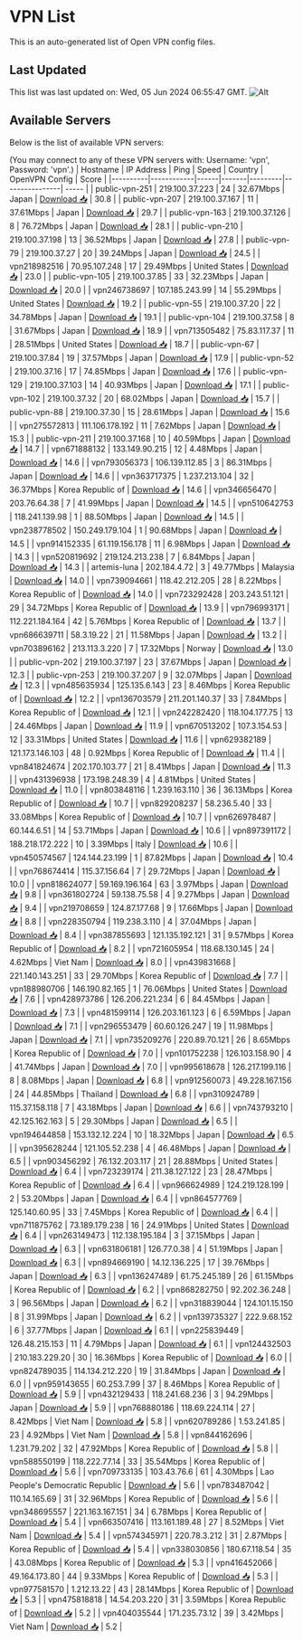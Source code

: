 # VPN List

This is an auto-generated list of Open VPN config files.

## Last Updated

This list was last updated on: Wed, 05 Jun 2024 06:55:47 GMT.
![Alt](https://repobeats.axiom.co/api/embed/186b98318ef1479477931607c1ad7d823f12451f.svg "Repobeats analytics image")

## Available Servers

Below is the list of available VPN servers:

(You may connect to any of these VPN servers with: Username: 'vpn', Password: 'vpn'.)
| Hostname | IP Address | Ping | Speed | Country | OpenVPN Config | Score |
|----------|------------|------|-------|---------|----------------| ----- |
| public-vpn-251 | 219.100.37.223 | 24 | 32.67Mbps | Japan | [Download 📥](./configs/server_0_JP.ovpn) | 30.8 |
| public-vpn-207 | 219.100.37.167 | 11 | 37.61Mbps | Japan | [Download 📥](./configs/server_1_JP.ovpn) | 29.7 |
| public-vpn-163 | 219.100.37.126 | 8 | 76.72Mbps | Japan | [Download 📥](./configs/server_2_JP.ovpn) | 28.1 |
| public-vpn-210 | 219.100.37.198 | 13 | 36.52Mbps | Japan | [Download 📥](./configs/server_3_JP.ovpn) | 27.8 |
| public-vpn-79 | 219.100.37.27 | 20 | 39.24Mbps | Japan | [Download 📥](./configs/server_4_JP.ovpn) | 24.5 |
| vpn218982516 | 70.95.107.248 | 17 | 29.49Mbps | United States | [Download 📥](./configs/server_5_US.ovpn) | 23.0 |
| public-vpn-105 | 219.100.37.85 | 33 | 32.23Mbps | Japan | [Download 📥](./configs/server_6_JP.ovpn) | 20.0 |
| vpn246738697 | 107.185.243.99 | 14 | 55.29Mbps | United States | [Download 📥](./configs/server_7_US.ovpn) | 19.2 |
| public-vpn-55 | 219.100.37.20 | 22 | 34.78Mbps | Japan | [Download 📥](./configs/server_8_JP.ovpn) | 19.1 |
| public-vpn-104 | 219.100.37.58 | 8 | 31.67Mbps | Japan | [Download 📥](./configs/server_9_JP.ovpn) | 18.9 |
| vpn713505482 | 75.83.117.37 | 11 | 28.51Mbps | United States | [Download 📥](./configs/server_10_US.ovpn) | 18.7 |
| public-vpn-67 | 219.100.37.84 | 19 | 37.57Mbps | Japan | [Download 📥](./configs/server_11_JP.ovpn) | 17.9 |
| public-vpn-52 | 219.100.37.16 | 17 | 74.85Mbps | Japan | [Download 📥](./configs/server_12_JP.ovpn) | 17.6 |
| public-vpn-129 | 219.100.37.103 | 14 | 40.93Mbps | Japan | [Download 📥](./configs/server_13_JP.ovpn) | 17.1 |
| public-vpn-102 | 219.100.37.32 | 20 | 68.02Mbps | Japan | [Download 📥](./configs/server_14_JP.ovpn) | 15.7 |
| public-vpn-88 | 219.100.37.30 | 15 | 28.61Mbps | Japan | [Download 📥](./configs/server_15_JP.ovpn) | 15.6 |
| vpn275572813 | 111.106.178.192 | 11 | 7.62Mbps | Japan | [Download 📥](./configs/server_16_JP.ovpn) | 15.3 |
| public-vpn-211 | 219.100.37.168 | 10 | 40.59Mbps | Japan | [Download 📥](./configs/server_17_JP.ovpn) | 14.7 |
| vpn671888132 | 133.149.90.215 | 12 | 4.48Mbps | Japan | [Download 📥](./configs/server_18_JP.ovpn) | 14.6 |
| vpn793056373 | 106.139.112.85 | 3 | 86.31Mbps | Japan | [Download 📥](./configs/server_19_JP.ovpn) | 14.6 |
| vpn363717375 | 1.237.213.104 | 32 | 36.37Mbps | Korea Republic of | [Download 📥](./configs/server_20_KR.ovpn) | 14.6 |
| vpn346656470 | 203.76.64.38 | 7 | 41.99Mbps | Japan | [Download 📥](./configs/server_21_JP.ovpn) | 14.5 |
| vpn510642753 | 118.241.139.98 | 1 | 88.50Mbps | Japan | [Download 📥](./configs/server_22_JP.ovpn) | 14.5 |
| vpn238778502 | 150.249.179.104 | 1 | 90.68Mbps | Japan | [Download 📥](./configs/server_23_JP.ovpn) | 14.5 |
| vpn914152335 | 61.119.156.178 | 11 | 6.98Mbps | Japan | [Download 📥](./configs/server_24_JP.ovpn) | 14.3 |
| vpn520819692 | 219.124.213.238 | 7 | 6.84Mbps | Japan | [Download 📥](./configs/server_25_JP.ovpn) | 14.3 |
| artemis-luna | 202.184.4.72 | 3 | 49.77Mbps | Malaysia | [Download 📥](./configs/server_26_MY.ovpn) | 14.0 |
| vpn739094661 | 118.42.212.205 | 28 | 8.22Mbps | Korea Republic of | [Download 📥](./configs/server_27_KR.ovpn) | 14.0 |
| vpn723292428 | 203.243.51.121 | 29 | 34.72Mbps | Korea Republic of | [Download 📥](./configs/server_28_KR.ovpn) | 13.9 |
| vpn796993171 | 112.221.184.164 | 42 | 5.76Mbps | Korea Republic of | [Download 📥](./configs/server_29_KR.ovpn) | 13.7 |
| vpn686639711 | 58.3.19.22 | 21 | 11.58Mbps | Japan | [Download 📥](./configs/server_30_JP.ovpn) | 13.2 |
| vpn703896162 | 213.113.3.220 | 7 | 17.32Mbps | Norway | [Download 📥](./configs/server_31_NO.ovpn) | 13.0 |
| public-vpn-202 | 219.100.37.197 | 23 | 37.67Mbps | Japan | [Download 📥](./configs/server_32_JP.ovpn) | 12.3 |
| public-vpn-253 | 219.100.37.207 | 9 | 32.07Mbps | Japan | [Download 📥](./configs/server_33_JP.ovpn) | 12.3 |
| vpn485635934 | 125.135.6.143 | 23 | 8.46Mbps | Korea Republic of | [Download 📥](./configs/server_34_KR.ovpn) | 12.2 |
| vpn136703579 | 211.201.140.37 | 33 | 7.84Mbps | Korea Republic of | [Download 📥](./configs/server_35_KR.ovpn) | 12.1 |
| vpn242282420 | 118.104.177.75 | 13 | 24.46Mbps | Japan | [Download 📥](./configs/server_36_JP.ovpn) | 11.9 |
| vpn670513202 | 107.3.154.53 | 12 | 33.31Mbps | United States | [Download 📥](./configs/server_37_US.ovpn) | 11.6 |
| vpn629382189 | 121.173.146.103 | 48 | 0.92Mbps | Korea Republic of | [Download 📥](./configs/server_38_KR.ovpn) | 11.4 |
| vpn841824674 | 202.170.103.77 | 21 | 8.41Mbps | Japan | [Download 📥](./configs/server_39_JP.ovpn) | 11.3 |
| vpn431396938 | 173.198.248.39 | 4 | 4.81Mbps | United States | [Download 📥](./configs/server_40_US.ovpn) | 11.0 |
| vpn803848116 | 1.239.163.110 | 36 | 36.13Mbps | Korea Republic of | [Download 📥](./configs/server_41_KR.ovpn) | 10.7 |
| vpn829208237 | 58.236.5.40 | 33 | 33.08Mbps | Korea Republic of | [Download 📥](./configs/server_42_KR.ovpn) | 10.7 |
| vpn626978487 | 60.144.6.51 | 14 | 53.71Mbps | Japan | [Download 📥](./configs/server_43_JP.ovpn) | 10.6 |
| vpn897391172 | 188.218.172.222 | 10 | 3.39Mbps | Italy | [Download 📥](./configs/server_44_IT.ovpn) | 10.6 |
| vpn450574567 | 124.144.23.199 | 1 | 87.82Mbps | Japan | [Download 📥](./configs/server_45_JP.ovpn) | 10.4 |
| vpn768674414 | 115.37.156.64 | 7 | 29.72Mbps | Japan | [Download 📥](./configs/server_46_JP.ovpn) | 10.0 |
| vpn818624077 | 59.169.196.164 | 63 | 3.97Mbps | Japan | [Download 📥](./configs/server_47_JP.ovpn) | 9.8 |
| vpn361802724 | 59.138.75.58 | 4 | 9.27Mbps | Japan | [Download 📥](./configs/server_48_JP.ovpn) | 9.4 |
| vpn219708659 | 124.87.177.68 | 9 | 17.66Mbps | Japan | [Download 📥](./configs/server_49_JP.ovpn) | 8.8 |
| vpn228350794 | 119.238.3.110 | 4 | 37.04Mbps | Japan | [Download 📥](./configs/server_50_JP.ovpn) | 8.4 |
| vpn387855693 | 121.135.192.121 | 31 | 9.57Mbps | Korea Republic of | [Download 📥](./configs/server_51_KR.ovpn) | 8.2 |
| vpn721605954 | 118.68.130.145 | 24 | 4.62Mbps | Viet Nam | [Download 📥](./configs/server_52_VN.ovpn) | 8.0 |
| vpn439831668 | 221.140.143.251 | 33 | 29.70Mbps | Korea Republic of | [Download 📥](./configs/server_53_KR.ovpn) | 7.7 |
| vpn188980706 | 146.190.82.165 | 1 | 76.06Mbps | United States | [Download 📥](./configs/server_54_US.ovpn) | 7.6 |
| vpn428973786 | 126.206.221.234 | 6 | 84.45Mbps | Japan | [Download 📥](./configs/server_55_JP.ovpn) | 7.3 |
| vpn481599114 | 126.203.161.123 | 6 | 6.59Mbps | Japan | [Download 📥](./configs/server_56_JP.ovpn) | 7.1 |
| vpn296553479 | 60.60.126.247 | 19 | 11.98Mbps | Japan | [Download 📥](./configs/server_57_JP.ovpn) | 7.1 |
| vpn735209276 | 220.89.70.121 | 26 | 8.65Mbps | Korea Republic of | [Download 📥](./configs/server_58_KR.ovpn) | 7.0 |
| vpn101752238 | 126.103.158.90 | 4 | 41.74Mbps | Japan | [Download 📥](./configs/server_59_JP.ovpn) | 7.0 |
| vpn995618678 | 126.217.199.116 | 8 | 8.08Mbps | Japan | [Download 📥](./configs/server_60_JP.ovpn) | 6.8 |
| vpn912560073 | 49.228.167.156 | 24 | 44.85Mbps | Thailand | [Download 📥](./configs/server_61_TH.ovpn) | 6.8 |
| vpn310924789 | 115.37.158.118 | 7 | 43.18Mbps | Japan | [Download 📥](./configs/server_62_JP.ovpn) | 6.6 |
| vpn743793210 | 42.125.162.163 | 5 | 29.30Mbps | Japan | [Download 📥](./configs/server_63_JP.ovpn) | 6.5 |
| vpn194644858 | 153.132.12.224 | 10 | 18.32Mbps | Japan | [Download 📥](./configs/server_64_JP.ovpn) | 6.5 |
| vpn395628244 | 121.105.52.238 | 4 | 46.48Mbps | Japan | [Download 📥](./configs/server_65_JP.ovpn) | 6.5 |
| vpn903456292 | 76.132.203.117 | 21 | 28.88Mbps | United States | [Download 📥](./configs/server_66_US.ovpn) | 6.4 |
| vpn723239174 | 211.38.127.122 | 23 | 28.47Mbps | Korea Republic of | [Download 📥](./configs/server_67_KR.ovpn) | 6.4 |
| vpn966624989 | 124.219.128.199 | 2 | 53.20Mbps | Japan | [Download 📥](./configs/server_68_JP.ovpn) | 6.4 |
| vpn864577769 | 125.140.60.95 | 33 | 7.45Mbps | Korea Republic of | [Download 📥](./configs/server_69_KR.ovpn) | 6.4 |
| vpn711875762 | 73.189.179.238 | 16 | 24.91Mbps | United States | [Download 📥](./configs/server_70_US.ovpn) | 6.4 |
| vpn263149473 | 112.138.195.184 | 3 | 37.15Mbps | Japan | [Download 📥](./configs/server_71_JP.ovpn) | 6.3 |
| vpn631806181 | 126.77.0.38 | 4 | 51.19Mbps | Japan | [Download 📥](./configs/server_72_JP.ovpn) | 6.3 |
| vpn894669190 | 14.12.136.225 | 17 | 39.76Mbps | Japan | [Download 📥](./configs/server_73_JP.ovpn) | 6.3 |
| vpn136247489 | 61.75.245.189 | 26 | 61.15Mbps | Korea Republic of | [Download 📥](./configs/server_74_KR.ovpn) | 6.2 |
| vpn868282750 | 92.202.36.248 | 3 | 96.56Mbps | Japan | [Download 📥](./configs/server_75_JP.ovpn) | 6.2 |
| vpn318839044 | 124.101.15.150 | 8 | 31.99Mbps | Japan | [Download 📥](./configs/server_76_JP.ovpn) | 6.2 |
| vpn139735327 | 222.9.68.152 | 6 | 37.77Mbps | Japan | [Download 📥](./configs/server_77_JP.ovpn) | 6.1 |
| vpn225839449 | 126.48.215.153 | 11 | 4.79Mbps | Japan | [Download 📥](./configs/server_78_JP.ovpn) | 6.1 |
| vpn124432503 | 210.183.229.20 | 30 | 16.36Mbps | Korea Republic of | [Download 📥](./configs/server_79_KR.ovpn) | 6.0 |
| vpn824789035 | 114.134.212.220 | 19 | 31.84Mbps | Japan | [Download 📥](./configs/server_80_JP.ovpn) | 6.0 |
| vpn959143655 | 60.253.7.99 | 37 | 8.46Mbps | Korea Republic of | [Download 📥](./configs/server_81_KR.ovpn) | 5.9 |
| vpn432129433 | 118.241.68.236 | 3 | 94.29Mbps | Japan | [Download 📥](./configs/server_82_JP.ovpn) | 5.9 |
| vpn768880186 | 118.69.224.114 | 27 | 8.42Mbps | Viet Nam | [Download 📥](./configs/server_83_VN.ovpn) | 5.8 |
| vpn620789286 | 1.53.241.85 | 23 | 4.92Mbps | Viet Nam | [Download 📥](./configs/server_84_VN.ovpn) | 5.8 |
| vpn844162696 | 1.231.79.202 | 32 | 47.92Mbps | Korea Republic of | [Download 📥](./configs/server_85_KR.ovpn) | 5.8 |
| vpn588550199 | 118.222.77.14 | 33 | 35.54Mbps | Korea Republic of | [Download 📥](./configs/server_86_KR.ovpn) | 5.6 |
| vpn709733135 | 103.43.76.6 | 61 | 4.30Mbps | Lao People's Democratic Republic | [Download 📥](./configs/server_87_LA.ovpn) | 5.6 |
| vpn783487042 | 110.14.165.69 | 31 | 32.96Mbps | Korea Republic of | [Download 📥](./configs/server_88_KR.ovpn) | 5.6 |
| vpn348695557 | 221.163.167.151 | 34 | 6.78Mbps | Korea Republic of | [Download 📥](./configs/server_89_KR.ovpn) | 5.4 |
| vpn663507416 | 113.161.189.48 | 27 | 8.52Mbps | Viet Nam | [Download 📥](./configs/server_90_VN.ovpn) | 5.4 |
| vpn574345971 | 220.78.3.212 | 31 | 2.87Mbps | Korea Republic of | [Download 📥](./configs/server_91_KR.ovpn) | 5.4 |
| vpn338030856 | 180.67.118.54 | 35 | 43.08Mbps | Korea Republic of | [Download 📥](./configs/server_92_KR.ovpn) | 5.3 |
| vpn416452066 | 49.164.173.80 | 44 | 9.33Mbps | Korea Republic of | [Download 📥](./configs/server_93_KR.ovpn) | 5.3 |
| vpn977581570 | 1.212.13.22 | 43 | 28.14Mbps | Korea Republic of | [Download 📥](./configs/server_94_KR.ovpn) | 5.3 |
| vpn475818818 | 14.54.203.220 | 31 | 3.59Mbps | Korea Republic of | [Download 📥](./configs/server_95_KR.ovpn) | 5.2 |
| vpn404035544 | 171.235.73.12 | 39 | 3.42Mbps | Viet Nam | [Download 📥](./configs/server_96_VN.ovpn) | 5.2 |
